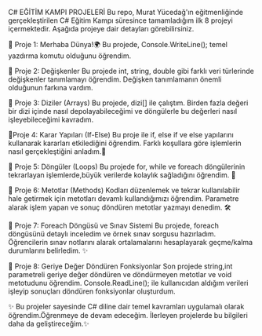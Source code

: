  C# EĞİTİM KAMPI PROJELERİ
Bu repo, Murat Yücedağ'ın eğitmenliğinde gerçekleştirilen C# Eğitim Kampı süresince tamamladığım ilk 8 projeyi içermektedir. Aşağıda projeye dair detayları görebilirsiniz.

📍 Proje 1: Merhaba Dünya!🌍
Bu projede, Console.WriteLine(); temel yazdırma komutu olduğunu öğrendim. 

📍 Proje 2: Değişkenler
Bu projede int, string, double gibi farklı veri türlerinde değişkenler tanımlamayı öğrendim. Değişken tanımlamanın önemli olduğunun farkına vardım. 

📍 Proje 3: Diziler (Arrays)
Bu projede, dizi[] ile çalıştım. Birden fazla değeri bir dizi içinde nasıl depolayabileceğimi ve döngülerle bu değerleri nasıl işleyebileceğimi kavradım.

📍Proje 4: Karar Yapıları (If-Else)
Bu proje ile if, else if ve else yapılarını kullanarak kararları etkilediğini öğrendim. Farklı koşullara göre işlemlerin nasıl gerçekleştiğini anladım.🧩

📍 Proje 5: Döngüler (Loops)
Bu projede for, while ve foreach döngülerinin tekrarlayan işlemlerde,büyük verilerde kolaylık sağladığını öğrendim. 🔄

📍 Proje 6: Metotlar (Methods)
Kodları düzenlemek ve tekrar kullanılabilir hale getirmek için metotları devamlı kullandığımızı öğrendim. Parametre alarak işlem yapan ve sonuç döndüren metotlar yazmayı denedim. 🛠️

📍 Proje 7: Foreach Döngüsü ve Sınav Sistemi
Bu projede, foreach döngüsünü detaylı inceledim ve örnek sınav sorgusu hazırladım. Öğrencilerin sınav notlarını alarak ortalamalarını hesaplayarak geçme/kalma durumlarını belirledim. ✨ 

📍 Proje 8: Geriye Değer Döndüren Fonksiyonlar
Son projede string,int parametreli geriye değer döndüren ve döndürmeyen metotlar ve void metotudunu öğrendim. Console.ReadLine(); ile kullanıcıdan aldığım verileri  işleyip sonuçları döndüren fonksiyonlar oluşturdum. 

✨ Bu projeler sayesinde C# diline dair temel kavramları uygulamalı olarak öğrendim.Öğrenmeye de devam edeceğim. İlerleyen projelerde bu bilgileri daha da geliştireceğim.✨ 
